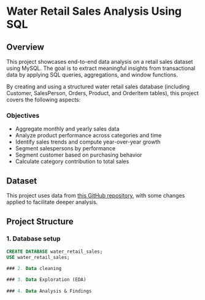 # Water Retail Sales Analysis Using SQL

## Overview
This project showcases end-to-end data analysis on a retail sales dataset 
using MySQL. The goal is to extract meaningful insights from transactional 
data by applying SQL queries, aggregations, and window functions.

By creating and using a structured water retail sales database (including Customer, SalesPerson, Orders, Product, and OrderItem tables), this project covers the following aspects:
### Objectives
- Aggregate monthly and yearly sales data
- Analyze product performance across categories and time
- Identify sales trends and compute year-over-year growth
- Segment salespersons by performance
- Segment customer based on purchasing behavior
- Calculate category contribution to total sales

## Dataset
This project uses data from [this GitHub repository](https://github.com/haonguyen9802/Analysing-H-Sport-Retail-Data-Using-SQL/tree/main), with some changes applied to facilitate deeper analysis.

## Project Structure
### 1. Database setup
```sql
CREATE DATABASE water_retail_sales;
USE water_retail_sales;

### 2. Data cleaning
   
### 3. Data Exploration (EDA)
   
### 4. Data Analysis & Findings
   
